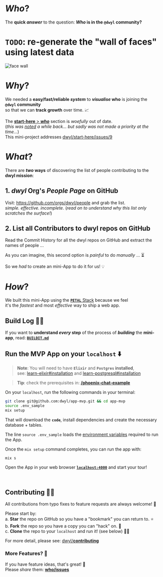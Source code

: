 # *Who*? 

The **quick _answer_** 
to the question: 
**_Who_ is in the `@dwyl` community?**

# **`TODO`**: re-generate the "wall of faces" using latest data

![face wall](https://user-images.githubusercontent.com/194400/28011265-a95f52d4-6559-11e7-823e-6133d947921a.jpg)


# *Why*? 

We needed a **easy/fast/reliable _system_** 
to **_visualise_ who** is joining
the **`@dwyl` community** <br />
so that we can 
**track growth** over time. 📈

The [**start-here** > ***who***](https://github.com/dwyl/start-here/tree/8bbd28d2ab0c3b5a2a266a1e41fd160fc6ee3038#who) 
section is *woefully* out of date.  
(_this was 
[noted](https://github.com/dwyl/start-here/issues/9) 
a while back... 
but sadly was not made 
a priority at the time..._)  
This mini-project addresses 
[dwyl/start-here/issues/9](https://github.com/dwyl/start-here/issues/9)

# *What*?

There are **_two_ ways** 
of discovering 
the list of people 
contributing to the 
**dwyl mission**:
## 1. *dwyl* Org's *People Page* on GitHub

Visit: https://github.com/orgs/dwyl/people and grab the list.  
*simple. effective. incomplete*. 
(*read on to understand why this list only scratches the surface!*)

## 2. List all Contributors to dwyl repos on GitHub

Read the Commit History for all the dwyl repos on GitHub
and extract the names of people ... 

As you can imagine, 
this second option 
is _painful_ to do _manually_ ... ⏳

So we _had_ to create an mini-App to do it for us! 💡

# *How*?

We built this mini-App 
using the 
[**`PETAL`** Stack](https://github.com/dwyl/technology-stack/#the-petal-stack)
because we feel <br />
it's the _fastest_ 
and most _effective_ way
to ship a web app.

## Build Log 👷‍♀️

If you want to **understand _every_ step**
of the process of **_building_** the **mini-app**,
read: 
[**`BUILDIT.md`**](https://github.com/dwyl/who/blob/main/BUILDIT.md)


## Run the MVP App on your `localhost` ⬇️

> **Note**: You will need to have 
**`Elixir`** and **`Postgres` installed**, <br />
see: 
[learn-elixir#installation](https://github.com/dwyl/learn-elixir#installation)
and 
[learn-postgresql#installation](https://github.com/dwyl/learn-postgresql#installation)

> **Tip**: check the prerequisites in:
> [**/phoenix-chat-example**](https://github.com/dwyl/phoenix-chat-example#0-pre-requisites-before-you-start)

On your `localhost`, 
run the following commands 
in your terminal:

```sh
git clone git@github.com:dwyl/app-mvp.git && cd app-mvp
source .env_sample
mix setup
```
That will download the **`code`**, 
install dependencies
and create the necessary database + tables.

The line 
`source .env_sample` 
loads the 
[environment variables](https://github.com/dwyl/learn-environment-variables)
required to run the App.



Once the `mix setup` command completes,
you can run the app with:

```sh
mix s
```

Open the App in your web browser
[**`localhost:4000`**](http://localhost:4000/)
and start your tour! 


<br />

## Contributing 👩‍💻

All contributions 
from typo fixes
to feature requests
are always welcome! 🙌

Please start by: <br />
a. **Star** the repo on GitHub 
  so you have a "bookmark" you can return to. ⭐ <br />
b. **Fork** the repo 
  so you have a copy you can "hack" on. 🍴 <br />
c. **Clone** the repo to your `localhost` 
  and run it! (see below) 👩‍💻 <br />


For more detail,
please see:
[dwyl/**contributing**](https://github.com/dwyl/contributing)

### More Features? 🔔

If you have feature ideas, that's great! 🎉 <br />
Please _share_ them: 
[**who/issues**](https://github.com/dwyl/who/issues)